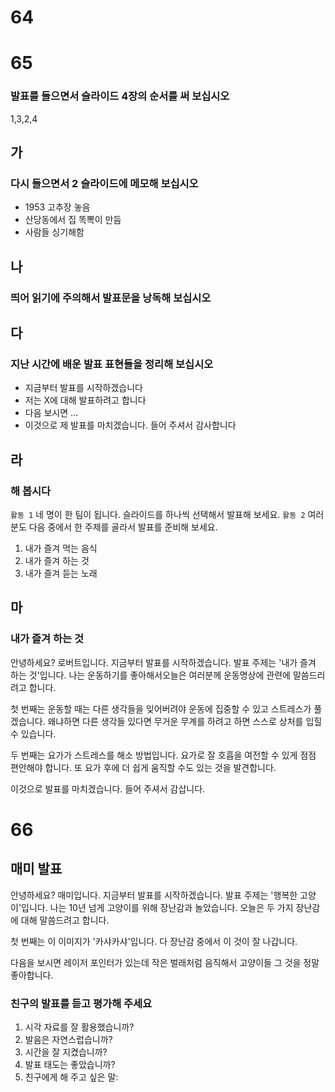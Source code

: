 # 64
# 65
### 발표를 들으면서 슬라이드 4장의 순서를 써 보십시오
1,3,2,4
## 가
### 다시 들으면서 2 슬라이드에 메모해 보십시오
* 1953 고추장 놓음
* 산당동에서 집 똑뽁이 만듬
* 사람들 싱기해함
## 나
### 띄어 읽기에 주의해서 발표문을 낭독해 보십시오
## 다
### 지난 시간에 배운 발표 표현들을 정리해 보십시오
* 지금부터 발표를 시작하겠습니다
* 저는 X에 대해 발표하려고 합니다
* 다음 보시면 ...
* 이것으로 제 발표를 마치겠습니다. 들어 주셔서 감사합니다
## 라
### 해 봅시다
`활동 1` 네 명이 한 팀이 됩니다. 슬라이드를 하나씩 선택해서 발표해 보세요.
`활동 2` 여러분도 다음 중에서 한 주제를 골라서 발표를 준비해 보세요.
1. 내가 즐겨 먹는 음식
2. 내가 즐겨 하는 것
3. 내가 즐겨 듣는 노래
## 마
### 내가 즐겨 하는 것
안녕하세요? 로버트입니다. 지금부터 발표를 시작하겠습니다. 발표 주제는 '내가 즐겨 하는 것'입니다. 나는 운동하기를 좋아해서오늘은 여러분께 운동명상에 관련에 말씀드리려고 합니다.

첫 번째는 운동할 때는 다른 생각들을 잊어버려야 운동에 집중할 수 있고 스트레스가 풀겠습니다. 왜냐하면 다른 생각들 있다면 무거운 무계를 하려고 하면 스스로 상처를 입힐 수 있습니다.

두 번째는 요가가 스트레스를 해소 방법입니다. 요가로 잘 호흡을 여전할 수 있게 점점 편안해야 합니다. 또 요가 후에 더 쉽게 움직할 수도 있는 것을 발견합니다.

이것으로 발표를 마치겠습니다. 들어 주셔서 감삽니다.
# 66
## 매미 발표
안녕하세요? 매미입니다. 지금부터 발표를 시작하겠습니다. 발표 주제는 '행복한 고양이'입니다. 나는 10년 넘게 고양이를 위해 장난감과 놀았습니다. 오늘은 두 가지 장난감에 대해 말씀드려고 합니다.

첫 번째는 이 이미지가 '카샤카샤'입니다. 다 장난감 중에서 이 것이 잘 나갑니다.

다음을 보시면 레이저 포인터가 있는데 작은 벌래처럼 음직해서 고양이들 그 것을 정말 좋아합니다.

### 친구의 발표를 듣고 평가해 주세요
1. 시각 자료를 잘 활용했습니까?
2. 발음은 자연스럽습니까?
3. 시간을 잘 지켰습니까?
4. 발표 태도는 좋았습니까?
5. 친구에게 해 주고 싶은 말: 